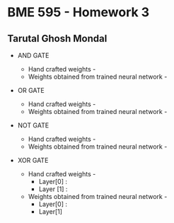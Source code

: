 # BME 595 - Homework 3
## Tarutal Ghosh Mondal

* AND GATE
  * Hand crafted weights - 
  * Weights obtained from trained neural network - 
  
* OR GATE
  * Hand crafted weights - 
  * Weights obtained from trained neural network - 
  
* NOT GATE
  * Hand crafted weights - 
  * Weights obtained from trained neural network - 
  
* XOR GATE
  * Hand crafted weights -
    * Layer[0] :
    * Layer [1] :
  * Weights obtained from trained neural network - 
    * Layer[0] :
    * Layer[1]
  
